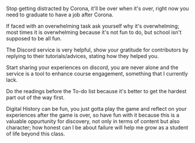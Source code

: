 
Stop getting distracted by Corona, it'll be over when it's over, right now you need to graduate to have a job after Corona.

If faced with an overwhelming task ask yourself why it's overwhelming; most times it is overwhelming because it's not fun
to do, but school isn't supposed to be all fun.

The Discord service is very helpful, show your gratitude for contributors by replying to their tutorials/advices, stating how
they helped you. 

Start sharing your experiences on discord, you are never alone and the service is a tool to enhance course engagement,
something that I currently lack.

Do the readings before the To-do list because it's better to get the hardest part out of the way first.

Digital History can be fun, you just gotta play the game and reflect on your experiences after the game is over, so have fun
with it because this is a valuable oppurtunity for discovery, not only in terms of content but also character; how honest can
I be about failure will help me grow as a student of life beyond this class.
